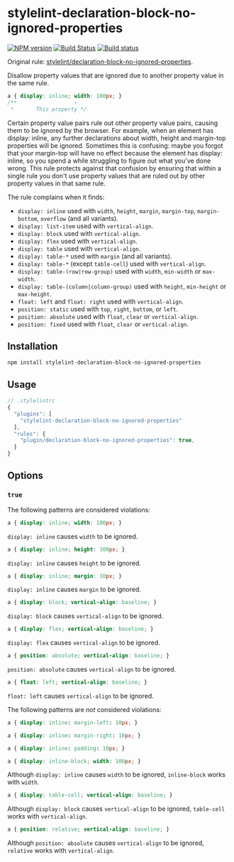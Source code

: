 # stylelint-declaration-block-no-ignored-properties

[![NPM version](https://img.shields.io/npm/v/stylelint-declaration-block-no-ignored-properties.svg)](https://www.npmjs.com/package/stylelint-declaration-block-no-ignored-properties)
[![Build Status](https://travis-ci.org/kristerkari/stylelint-declaration-block-no-ignored-properties.svg?branch=master)](https://travis-ci.org/kristerkari/stylelint-declaration-block-no-ignored-properties)
[![Build status](https://ci.appveyor.com/api/projects/status/yajvta1q8v2jimjp/branch/master?svg=true)](https://ci.appveyor.com/project/kristerkari/stylelint-declaration-block-no-ignored-properties/branch/master)

Original rule: [stylelint/declaration-block-no-ignored-properties](https://github.com/stylelint/stylelint/tree/7.13.0/lib/rules/declaration-block-no-ignored-properties).

Disallow property values that are ignored due to another property value in the same rule.

```css
a { display: inline; width: 100px; }
/**                  ↑
 *       This property */
```

Certain property value pairs rule out other property value pairs, causing them to be ignored by the browser. For example, when an element has display: inline, any further declarations about width, height and margin-top properties will be ignored. Sometimes this is confusing: maybe you forgot that your margin-top will have no effect because the element has display: inline, so you spend a while struggling to figure out what you've done wrong. This rule protects against that confusion by ensuring that within a single rule you don't use property values that are ruled out by other property values in that same rule.

The rule complains when it finds:

-   `display: inline` used with `width`, `height`, `margin`, `margin-top`, `margin-bottom`, `overflow` (and all variants).
-   `display: list-item` used with `vertical-align`.
-   `display: block` used with `vertical-align`.
-   `display: flex` used with `vertical-align`.
-   `display: table` used with `vertical-align`.
-   `display: table-*` used with `margin` (and all variants).
-   `display: table-*` (except `table-cell`) used with `vertical-align`.
-   `display: table-(row|row-group)` used with `width`, `min-width` or `max-width`.
-   `display: table-(column|column-group)` used with `height`, `min-height` or `max-height`.
-   `float: left` and `float: right` used with `vertical-align`.
-   `position: static` used with `top`, `right`, `bottom`, or `left`.
-   `position: absolute` used with `float`, `clear` or `vertical-align`.
-   `position: fixed` used with `float`, `clear` or `vertical-align`.

## Installation

```
npm install stylelint-declaration-block-no-ignored-properties
```

## Usage

```js
// .stylelintrc
{
  "plugins": [
    "stylelint-declaration-block-no-ignored-properties"
  ],
  "rules": {
    "plugin/declaration-block-no-ignored-properties": true,
  }
}
```

## Options

### `true`

The following patterns are considered violations:

```css
a { display: inline; width: 100px; }
```

`display: inline` causes `width` to be ignored.

```css
a { display: inline; height: 100px; }
```

`display: inline` causes `height` to be ignored.

```css
a { display: inline; margin: 10px; }
```

`display: inline` causes `margin` to be ignored.

```css
a { display: block; vertical-align: baseline; }
```

`display: block` causes `vertical-align` to be ignored.

```css
a { display: flex; vertical-align: baseline; }
```

`display: flex` causes `vertical-align` to be ignored.

```css
a { position: absolute; vertical-align: baseline; }
```

`position: absolute` causes `vertical-align` to be ignored.

```css
a { float: left; vertical-align: baseline; }
```

`float: left` causes `vertical-align` to be ignored.

The following patterns are *not* considered violations:

```css
a { display: inline: margin-left: 10px; }
```

```css
a { display: inline: margin-right: 10px; }
```

```css
a { display: inline: padding: 10px; }
```

```css
a { display: inline-block; width: 100px; }
```

Although `display: inline` causes `width` to be ignored, `inline-block` works with `width`.

```css
a { display: table-cell; vertical-align: baseline; }
```

Although `display: block` causes `vertical-align` to be ignored, `table-cell` works with `vertical-align`.

```css
a { position: relative; vertical-align: baseline; }
```

Although `position: absolute` causes `vertical-align` to be ignored, `relative` works with `vertical-align`.
